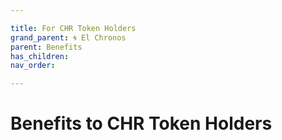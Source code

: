 ```yaml
---

title: For CHR Token Holders
grand_parent: 🌀 El Chronos
parent: Benefits
has_children:
nav_order:

---
```



# Benefits to CHR Token Holders


